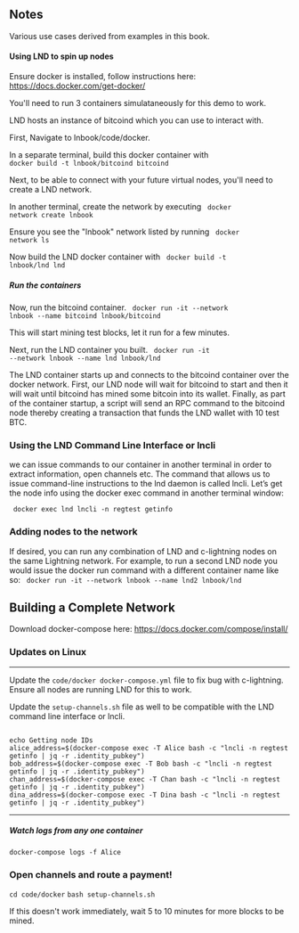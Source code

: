 
## Notes
Various use cases derived from examples in this book. 

#### Using LND to spin up nodes

Ensure docker is installed, follow instructions here: https://docs.docker.com/get-docker/

You'll need to run 3 containers simulataneously for this demo to work. 

LND hosts an instance of bitcoind which you can use to interact with.

First, Navigate to lnbook/code/docker.

In a separate terminal, build this docker container with <code> docker build -t lnbook/bitcoind bitcoind </code>

Next, to be able to connect with your future virtual nodes, you'll need to create a LND network.

In another terminal, create the network by executing <code> docker network create lnbook </code>

Ensure you see the "lnbook" network listed by running <code> docker network ls </code>

Now build the LND docker container with <code> docker build -t lnbook/lnd lnd </code>


##### Run the containers

Now, run the bitcoind container. <code> docker run -it --network lnbook --name bitcoind lnbook/bitcoind </code>

This will start mining test blocks, let it run for a few minutes.

Next, run the LND container you built. <code> docker run -it --network lnbook --name lnd lnbook/lnd </code>

The LND container starts up and connects to the bitcoind container over the docker network. First, our LND node will wait for bitcoind to start and then it will wait until bitcoind has mined some bitcoin into its wallet. Finally, as part of the container startup, a script will send an RPC command to the bitcoind node thereby creating a transaction that funds the LND wallet with 10 test BTC.


### Using the LND Command Line Interface or lncli
we can issue commands to our container in another terminal in order to extract information, open channels etc. The command that allows us to issue command-line instructions to the lnd daemon is called lncli. Let’s get the node info using the docker exec command in another terminal window:

<code> docker exec lnd lncli -n regtest getinfo </code>


### Adding nodes to the network
If desired, you can run any combination of LND and c-lightning nodes on the same Lightning network. For example, to run a second LND node you would issue the docker run command with a different container name like so:
<code> docker run -it --network lnbook --name lnd2 lnbook/lnd </code>


## Building a Complete Network

Download docker-compose here: https://docs.docker.com/compose/install/


### Updates on Linux
---

Update the <code>code/docker docker-compose.yml</code> file to fix bug with c-lightning. Ensure all nodes are running LND for this to work.

Update the <code>setup-channels.sh</code> file as well to be compatible with the LND command line interface or lncli.

<code>
echo Getting node IDs
alice_address=$(docker-compose exec -T Alice bash -c "lncli -n regtest getinfo | jq -r .identity_pubkey")
bob_address=$(docker-compose exec -T Bob bash -c "lncli -n regtest getinfo | jq -r .identity_pubkey")
chan_address=$(docker-compose exec -T Chan bash -c "lncli -n regtest getinfo | jq -r .identity_pubkey")
dina_address=$(docker-compose exec -T Dina bash -c "lncli -n regtest getinfo | jq -r .identity_pubkey")
</code>

---

##### Watch logs from any one container
<code>docker-compose logs -f Alice</code>

### Open channels and route a payment!
<code>cd code/docker</code>
<code>bash setup-channels.sh</code>

If this doesn't work immediately, wait 5 to 10 minutes for more blocks to be mined. 